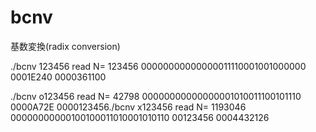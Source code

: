 # bcnv
基数変換(radix conversion)

./bcnv 123456
read N=  123456
00000000000000011110001001000000
0001E240
0000361100

./bcnv o123456
read N=  42798
00000000000000001010011100101110
0000A72E
0000123456./bcnv x123456
read N=  1193046
00000000000100100011010001010110
00123456
0004432126


